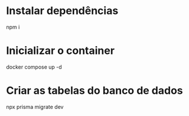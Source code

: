 # Instalar dependências
npm i

# Inicializar o container
docker compose up -d

# Criar as tabelas do banco de dados
npx prisma migrate dev